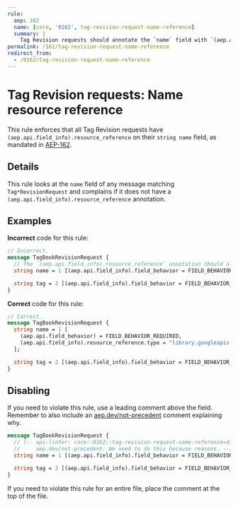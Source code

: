 ```yaml
---
rule:
  aep: 162
  name: [core, '0162', tag-revision-request-name-reference]
  summary: |
    Tag Revision requests should annotate the `name` field with `(aep.api.field_info).resource_reference`.
permalink: /162/tag-revision-request-name-reference
redirect_from:
  - /0162/tag-revision-request-name-reference
---
```


# Tag Revision requests: Name resource reference

This rule enforces that all Tag Revision requests have
`(aep.api.field_info).resource_reference` on their `string name` field, as mandated in
[AEP-162][].

## Details

This rule looks at the `name` field of any message matching `Tag*RevisionRequest`
and complains if it does not have a `(aep.api.field_info).resource_reference` annotation.

## Examples

**Incorrect** code for this rule:

```proto
// Incorrect.
message TagBookRevisionRequest {
  // The `(aep.api.field_info).resource_reference` annotation should also be included.
  string name = 1 [(aep.api.field_info).field_behavior = FIELD_BEHAVIOR_REQUIRED];

  string tag = 2 [(aep.api.field_info).field_behavior = FIELD_BEHAVIOR_REQUIRED];
}
```

**Correct** code for this rule:

```proto
// Correct.
message TagBookRevisionRequest {
  string name = 1 [
    (aep.api.field_behavior) = FIELD_BEHAVIOR_REQUIRED,
    (aep.api.field_info).resource_reference.type = "library.googleapis.com/Book"
  ];

  string tag = 2 [(aep.api.field_info).field_behavior = FIELD_BEHAVIOR_REQUIRED];
}
```

## Disabling

If you need to violate this rule, use a leading comment above the field.
Remember to also include an [aep.dev/not-precedent][] comment explaining why.

```proto
message TagBookRevisionRequest {
  // (-- api-linter: core::0162::tag-revision-request-name-reference=disabled
  //     aep.dev/not-precedent: We need to do this because reasons. --)
  string name = 1 [(aep.api.field_info).field_behavior = FIELD_BEHAVIOR_REQUIRED];

  string tag = 2 [(aep.api.field_info).field_behavior = FIELD_BEHAVIOR_REQUIRED];
}
```

If you need to violate this rule for an entire file, place the comment at the
top of the file.

[aep-162]: https://aep.dev/162
[aep.dev/not-precedent]: https://aep.dev/not-precedent
